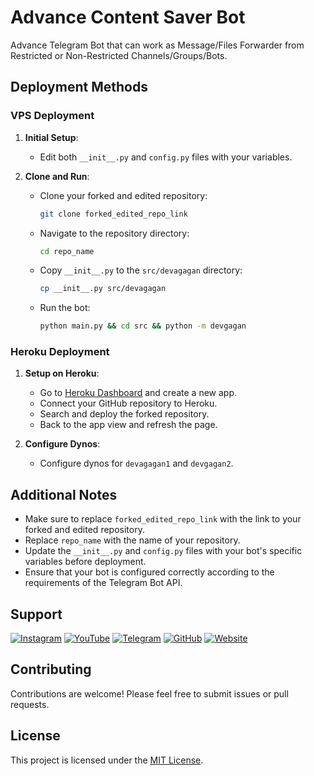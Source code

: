 # Advance Content Saver Bot

Advance Telegram Bot that can work as Message/Files Forwarder from Restricted or Non-Restricted Channels/Groups/Bots.

## Deployment Methods

### VPS Deployment

1. **Initial Setup**:
   - Edit both `__init__.py` and `config.py` files with your variables.

2. **Clone and Run**:
   - Clone your forked and edited repository:
     ```bash
     git clone forked_edited_repo_link
     ```
   - Navigate to the repository directory:
     ```bash
     cd repo_name
     ```
   - Copy `__init__.py` to the `src/devagagan` directory:
     ```bash
     cp __init__.py src/devagagan
     ```
   - Run the bot:
     ```bash
     python main.py && cd src && python -m devgagan
     ```

### Heroku Deployment

1. **Setup on Heroku**:
   - Go to [Heroku Dashboard](https://dashboard.heroku.com) and create a new app.
   - Connect your GitHub repository to Heroku.
   - Search and deploy the forked repository.
   - Back to the app view and refresh the page.

2. **Configure Dynos**:
   - Configure dynos for `devagagan1` and `devgagan2`.

## Additional Notes

- Make sure to replace `forked_edited_repo_link` with the link to your forked and edited repository.
- Replace `repo_name` with the name of your repository.
- Update the `__init__.py` and `config.py` files with your bot's specific variables before deployment.
- Ensure that your bot is configured correctly according to the requirements of the Telegram Bot API.

## Support

[![Instagram](https://upload.wikimedia.org/wikipedia/commons/thumb/a/a5/Instagram_icon.png/768px-Instagram_icon.png)](https://instagram.com/devagagn.in)
[![YouTube](https://upload.wikimedia.org/wikipedia/commons/4/42/YouTube_icon_%282013-2017%29.png)](https://youtube.com/dev_gagan)
[![Telegram](https://upload.wikimedia.org/wikipedia/commons/thumb/8/82/Telegram_logo.svg/1024px-Telegram_logo.svg.png)](https://t.me/dev_gagan)
[![GitHub](https://upload.wikimedia.org/wikipedia/commons/9/91/Octicons-mark-github.svg)](https://github.com/devgaganin)
[![Website](https://upload.wikimedia.org/wikipedia/commons/thumb/0/08/Font_Awesome_5_brands_website.svg/1024px-Font_Awesome_5_brands_website.svg.png)](https://devgagan.in)

## Contributing

Contributions are welcome! Please feel free to submit issues or pull requests.

## License

This project is licensed under the [MIT License](LICENSE).
